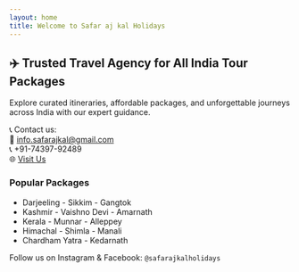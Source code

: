 ```yaml
---
layout: home
title: Welcome to Safar aj kal Holidays
---
```


## ✈️ Trusted Travel Agency for All India Tour Packages

Explore curated itineraries, affordable packages, and unforgettable journeys across India with our expert guidance.  

📞 Contact us:  
📧 info.safarajkal@gmail.com  
📞 +91-74397-92489  
🌐 [Visit Us](https://www.safarajkalholidays.com)

### Popular Packages
- Darjeeling - Sikkim - Gangtok
- Kashmir - Vaishno Devi - Amarnath
- Kerala - Munnar - Alleppey
- Himachal - Shimla - Manali
- Chardham Yatra - Kedarnath

Follow us on Instagram & Facebook: `@safarajkalholidays`
